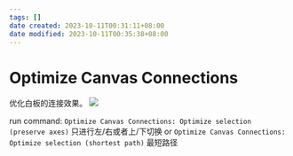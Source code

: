 ```yaml
---
tags: []
date created: 2023-10-11T00:31:11+08:00
date modified: 2023-10-11T00:35:38+08:00
---
```


# Optimize Canvas Connections

优化白板的连接效果。
![](../_assets/Optimize%20Canvas%20Connections_files/Pasted%20image%2020231011003115.png)

run command:
`Optimize Canvas Connections: Optimize selection (preserve axes)` 只进行左/右或者上/下切换
or
`Optimize Canvas Connections: Optimize selection (shortest path)` 最短路径
